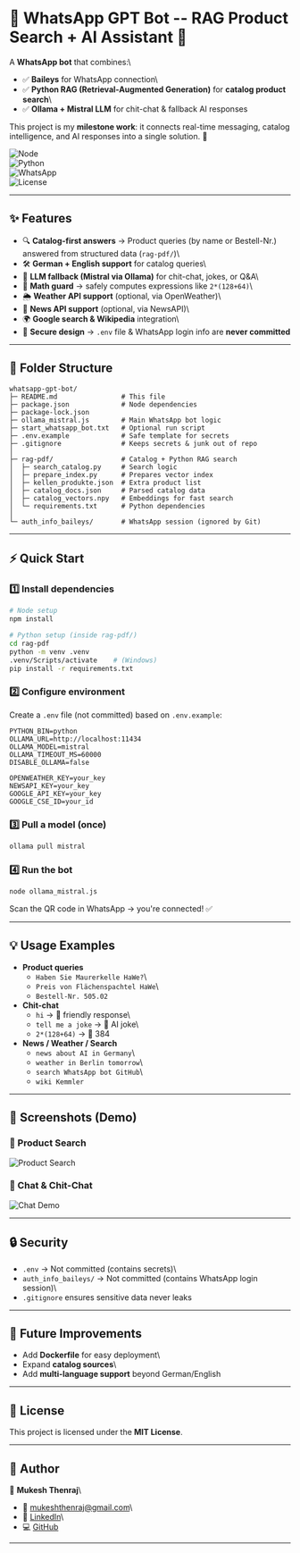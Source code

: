 
# 📲 WhatsApp GPT Bot -- RAG Product Search + AI Assistant 🤖

A **WhatsApp bot** that combines:\
- ✅ **Baileys** for WhatsApp connection\
- ✅ **Python RAG (Retrieval-Augmented Generation)** for **catalog
product search**\
- ✅ **Ollama + Mistral LLM** for chit-chat & fallback AI responses

This project is my **milestone work**: it connects real-time messaging,
catalog intelligence, and AI responses into a single solution. 🚀

![Node](https://img.shields.io/badge/Node.js-18+-green)\
![Python](https://img.shields.io/badge/Python-3.10+-blue)\
![WhatsApp](https://img.shields.io/badge/WhatsApp-Bot-brightgreen)\
![License](https://img.shields.io/badge/License-MIT-lightgrey)

------------------------------------------------------------------------

## ✨ Features

-   🔍 **Catalog-first answers** → Product queries (by name or
    Bestell-Nr.) answered from structured data (`rag-pdf/`)\
-   🛠️ **German + English support** for catalog queries\
-   🤖 **LLM fallback (Mistral via Ollama)** for chit-chat, jokes, or
    Q&A\
-   📐 **Math guard** → safely computes expressions like `2*(128+64)`\
-   🌦️ **Weather API support** (optional, via OpenWeather)\
-   📰 **News API support** (optional, via NewsAPI)\
-   🌍 **Google search & Wikipedia** integration\
-   🔑 **Secure design** → `.env` file & WhatsApp login info are **never
    committed**

------------------------------------------------------------------------

## 📂 Folder Structure

    whatsapp-gpt-bot/
    ├─ README.md                # This file
    ├─ package.json             # Node dependencies
    ├─ package-lock.json
    ├─ ollama_mistral.js        # Main WhatsApp bot logic
    ├─ start_whatsapp_bot.txt   # Optional run script
    ├─ .env.example             # Safe template for secrets
    ├─ .gitignore               # Keeps secrets & junk out of repo
    │
    ├─ rag-pdf/                 # Catalog + Python RAG search
    │  ├─ search_catalog.py     # Search logic
    │  ├─ prepare_index.py      # Prepares vector index
    │  ├─ kellen_produkte.json  # Extra product list
    │  ├─ catalog_docs.json     # Parsed catalog data
    │  ├─ catalog_vectors.npy   # Embeddings for fast search
    │  └─ requirements.txt      # Python dependencies
    │
    └─ auth_info_baileys/       # WhatsApp session (ignored by Git)

------------------------------------------------------------------------

## ⚡ Quick Start

### 1️⃣ Install dependencies

``` bash
# Node setup
npm install

# Python setup (inside rag-pdf/)
cd rag-pdf
python -m venv .venv
.venv/Scripts/activate    # (Windows)
pip install -r requirements.txt
```

### 2️⃣ Configure environment

Create a `.env` file (not committed) based on `.env.example`:

    PYTHON_BIN=python
    OLLAMA_URL=http://localhost:11434
    OLLAMA_MODEL=mistral
    OLLAMA_TIMEOUT_MS=60000
    DISABLE_OLLAMA=false

    OPENWEATHER_KEY=your_key
    NEWSAPI_KEY=your_key
    GOOGLE_API_KEY=your_key
    GOOGLE_CSE_ID=your_id

### 3️⃣ Pull a model (once)

``` bash
ollama pull mistral
```

### 4️⃣ Run the bot

``` bash
node ollama_mistral.js
```

Scan the QR code in WhatsApp → you're connected! ✅

------------------------------------------------------------------------

## 💡 Usage Examples

-   **Product queries**
    -   `Haben Sie Maurerkelle HaWe?`\
    -   `Preis von Flächenspachtel HaWe`\
    -   `Bestell-Nr. 505.02`
-   **Chit-chat**
    -   `hi` → 🤖 friendly response\
    -   `tell me a joke` → 🤖 AI joke\
    -   `2*(128+64)` → 🧮 384
-   **News / Weather / Search**
    -   `news about AI in Germany`\
    -   `weather in Berlin tomorrow`\
    -   `search WhatsApp bot GitHub`\
    -   `wiki Kemmler`

------------------------------------------------------------------------

## 📸 Screenshots (Demo)

### 🛒 Product Search
![Product Search](docs/product_search.png)


### 💬 Chat & Chit-Chat
![Chat Demo](docs/chitchat.png)

------------------------------------------------------------------------

## 🔒 Security

-   `.env` → Not committed (contains secrets)\
-   `auth_info_baileys/` → Not committed (contains WhatsApp login
    session)\
-   `.gitignore` ensures sensitive data never leaks

------------------------------------------------------------------------

## 🚀 Future Improvements

-   Add **Dockerfile** for easy deployment\
-   Expand **catalog sources**\
-   Add **multi-language support** beyond German/English

------------------------------------------------------------------------

## 📝 License

This project is licensed under the **MIT License**.

------------------------------------------------------------------------

## 🙋 Author

👤 **Mukesh Thenraj**\
- 📧 <mukeshthenraj@gmail.com>\
- 🔗 [LinkedIn](https://www.linkedin.com/in/mukeshthenraj)\
- 💻 [GitHub](https://github.com/Mukeshthenraj)

------------------------------------------------------------------------
